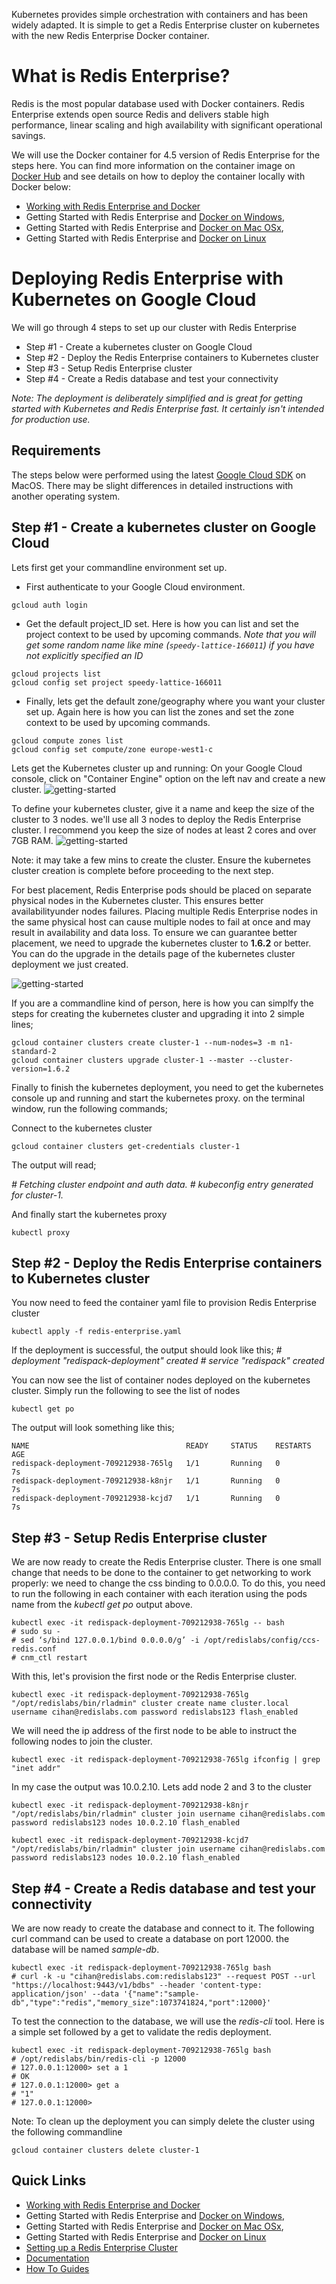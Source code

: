 Kubernetes provides simple orchestration with containers and has been widely adapted. It is simple to get a Redis Enterprise cluster on kubernetes with the new Redis Enterprise Docker container. 

# What is Redis Enterprise?
Redis is the most popular database used with Docker containers. Redis Enterprise extends open source Redis and delivers stable high performance, linear scaling and high availability with significant operational savings. 

We will use the Docker container for 4.5 version of Redis Enterprise for the steps here. You can find more information on the container image on [Docker Hub](https://hub.docker.com/r/redislabs/redis/) and see details on how to deploy the container locally with Docker below:
* [Working with Redis Enterprise and Docker](https://redislabs.com/redis-enterprise-documentation/installing-and-upgrading/docker/)
* Getting Started with Redis Enterprise and [Docker on Windows](https://redislabs.com/redis-enterprise-documentation/installing-and-upgrading/docker/windows/), 
* Getting Started with Redis Enterprise and [Docker on Mac OSx](https://redislabs.com/redis-enterprise-documentation/installing-and-upgrading/docker/macos/), 
* Getting Started with Redis Enterprise and [Docker on Linux](https://redislabs.com/redis-enterprise-documentation/installing-and-upgrading/docker/linux/)

# Deploying Redis Enterprise with Kubernetes on Google Cloud 
We will go through 4 steps to set up our cluster with Redis Enterprise
* Step #1 - Create a kubernetes cluster on Google Cloud
* Step #2 - Deploy the Redis Enterprise containers to Kubernetes cluster
* Step #3 - Setup Redis Enterprise cluster
* Step #4 - Create a Redis database and test your connectivity

_Note: The deployment is deliberately simplified and is great for getting started with Kubernetes and Redis Enterprise fast. It certainly isn't intended for production use._

## Requirements
The steps below were performed using the latest [Google Cloud SDK](https://cloud.google.com/sdk/) on MacOS. There may be slight differences in detailed instructions with another operating system.

## Step #1 - Create a kubernetes cluster on Google Cloud
Lets first get your commandline environment set up. 
* First authenticate to your Google Cloud environment. 
```
gcloud auth login 
```

* Get the default project_ID set. Here is how you can list and set the project context to be used by upcoming commands. 
_Note that you will get some random name like mine (`speedy-lattice-166011`) if you have not explicitly specified an ID_
```
gcloud projects list
gcloud config set project speedy-lattice-166011
```

* Finally, lets get the default zone/geography where you want your cluster set up. Again here is how you can list the zones and set the zone context to be used by upcoming commands.
```
gcloud compute zones list
gcloud config set compute/zone europe-west1-c
```

Lets get the Kubernetes cluster up and running: On your Google Cloud console, click on "Container Engine" option on the left nav and create a new cluster.
![getting-started](https://raw.githubusercontent.com/cihanb/kubernetesdemo_rp/master/media/get-started.jpeg)

To define your kubernetes cluster, give it a name and keep the size of the cluster to 3 nodes. we'll use all 3 nodes to deploy the Redis Enterprise cluster. I recommend you keep the size of nodes at least 2 cores and over 7GB RAM.
![getting-started](https://raw.githubusercontent.com/cihanb/kubernetesdemo_rp/master/media/create-cluster.jpeg)

Note: it may take a few mins to create the cluster. Ensure the kubernetes cluster creation is complete before proceeding to the next step.

For best placement, Redis Enterprise pods should be placed on separate physical nodes in the Kubernetes cluster. This ensures better availabilityunder nodes failures. Placing multiple Redis Enterprise nodes in the same physical host can cause multiple nodes to fail at once and may result in availability and data loss. To ensure we can guarantee better placement, we need to upgrade the kubernetes cluster to **1.6.2** or better. You can do the upgrade in the details page of the kubernetes cluster deployment we just created. 

![getting-started](https://raw.githubusercontent.com/cihanb/kubernetesdemo_rp/master/media/view-cluster.jpeg)

If you are a commandline kind of person, here is how you can simplfy the steps for creating the kubernetes cluster and upgrading it into 2 simple lines;
```
gcloud container clusters create cluster-1 --num-nodes=3 -m n1-standard-2
gcloud container clusters upgrade cluster-1 --master --cluster-version=1.6.2
```

Finally to finish the kubernetes deployment, you need to get the kubernetes console up and running and start the kubernetes proxy. on the terminal window, run the following commands;

Connect to the kubernetes cluster
```
gcloud container clusters get-credentials cluster-1
```
The output will read; 

_# Fetching cluster endpoint and auth data._
_# kubeconfig entry generated for cluster-1._

And finally start the kubernetes proxy
```
kubectl proxy
```
## Step #2 - Deploy the Redis Enterprise containers to Kubernetes cluster
You now need to feed the container yaml file to provision Redis Enterprise cluster
```
kubectl apply -f redis-enterprise.yaml
```
If the deployment is successful, the output should look like this;
_# deployment "redispack-deployment" created_
_# service "redispack" created_

You can now see the list of container nodes deployed on the kubernetes cluster. Simply run the following to see the list of nodes
```
kubectl get po
```
The output will look something like this;
```
NAME                                   READY     STATUS    RESTARTS   AGE
redispack-deployment-709212938-765lg   1/1       Running   0          7s
redispack-deployment-709212938-k8njr   1/1       Running   0          7s
redispack-deployment-709212938-kcjd7   1/1       Running   0          7s
```

## Step #3 - Setup Redis Enterprise cluster
We are now ready to create the Redis Enterprise cluster. There is one small change that needs to be done to the container to get networking to work properly: we need to change the css binding to 0.0.0.0. To do this, you need to run the following in each container with each iteration using the pods name from the _kubectl get po_ output above.
```
kubectl exec -it redispack-deployment-709212938-765lg -- bash
# sudo su -
# sed ‘s/bind 127.0.0.1/bind 0.0.0.0/g’ -i /opt/redislabs/config/ccs-redis.conf
# cnm_ctl restart
```

With this, let's provision the first node or the Redis Enterprise cluster.
```
kubectl exec -it redispack-deployment-709212938-765lg "/opt/redislabs/bin/rladmin" cluster create name cluster.local username cihan@redislabs.com password redislabs123 flash_enabled
```

We will need the ip address of the first node to be able to instruct the following nodes to join the cluster.
```
kubectl exec -it redispack-deployment-709212938-765lg ifconfig | grep "inet addr"
```
In my case the output was 10.0.2.10.
Lets add node 2 and 3 to the cluster 
```
kubectl exec -it redispack-deployment-709212938-k8njr "/opt/redislabs/bin/rladmin" cluster join username cihan@redislabs.com password redislabs123 nodes 10.0.2.10 flash_enabled
```
```
kubectl exec -it redispack-deployment-709212938-kcjd7 "/opt/redislabs/bin/rladmin" cluster join username cihan@redislabs.com password redislabs123 nodes 10.0.2.10 flash_enabled
```

## Step #4 - Create a Redis database and test your connectivity
We are now ready to create the database and connect to it. The following curl command can be used to create a database on port 12000. the database will be named _sample-db_.
```
kubectl exec -it redispack-deployment-709212938-765lg bash
# curl -k -u "cihan@redislabs.com:redislabs123" --request POST --url "https://localhost:9443/v1/bdbs" --header 'content-type: application/json' --data '{"name":"sample-db","type":"redis","memory_size":1073741824,"port":12000}'
```

To test the connection to the database, we will use the _redis-cli_ tool. Here is a simple set followed by a get to validate the redis deployment.
```
kubectl exec -it redispack-deployment-709212938-765lg bash
# /opt/redislabs/bin/redis-cli -p 12000
# 127.0.0.1:12000> set a 1
# OK
# 127.0.0.1:12000> get a
# "1"
# 127.0.0.1:12000>
```

Note: To clean up the deployment you can simply delete the cluster using the following commandline
```
gcloud container clusters delete cluster-1
```

## Quick Links ##
* [Working with Redis Enterprise and Docker](https://redislabs.com/redis-enterprise-documentation/installing-and-upgrading/docker/)
* Getting Started with Redis Enterprise and [Docker on Windows](https://redislabs.com/redis-enterprise-documentation/installing-and-upgrading/docker/windows/), 
* Getting Started with Redis Enterprise and [Docker on Mac OSx](https://redislabs.com/redis-enterprise-documentation/installing-and-upgrading/docker/macos/), 
* Getting Started with Redis Enterprise and [Docker on Linux](https://redislabs.com/redis-enterprise-documentation/installing-and-upgrading/docker/linux/)
* [Setting up a Redis Enterprise Cluster](https://redislabs.com/redis-enterprise-documentation/initial-setup-creating-a-new-cluster/)
* [Documentation](https://redislabs.com/resources/redis-pack-documentation/)
* [How To Guides](https://redislabs.com/resources/how-to-redis-enterprise/)
